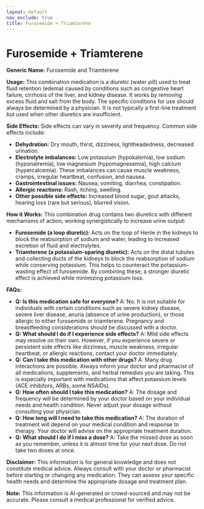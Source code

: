 ```yaml
---
layout: default
nav_exclude: true
title: Furosemide + Triamterene
---
```


# Furosemide + Triamterene

**Generic Name:** Furosemide and Triamterene

**Usage:** This combination medication is a diuretic (water pill) used to treat fluid retention (edema) caused by conditions such as congestive heart failure, cirrhosis of the liver, and kidney disease.  It works by removing excess fluid and salt from the body.  The specific conditions for use should always be determined by a physician.  It is not typically a first-line treatment but used when other diuretics are insufficient.

**Side Effects:**  Side effects can vary in severity and frequency. Common side effects include:

* **Dehydration:** Dry mouth, thirst, dizziness, lightheadedness, decreased urination.
* **Electrolyte imbalances:**  Low potassium (hypokalemia), low sodium (hyponatremia), low magnesium (hypomagnesemia), high calcium (hypercalcemia).  These imbalances can cause muscle weakness, cramps, irregular heartbeat, confusion, and nausea.
* **Gastrointestinal issues:** Nausea, vomiting, diarrhea, constipation.
* **Allergic reactions:** Rash, itching, swelling.
* **Other possible side effects:**  Increased blood sugar, gout attacks, hearing loss (rare but serious), blurred vision.


**How it Works:** This combination drug contains two diuretics with different mechanisms of action, working synergistically to increase urine output:

* **Furosemide (a loop diuretic):**  Acts on the loop of Henle in the kidneys to block the reabsorption of sodium and water, leading to increased excretion of fluid and electrolytes.
* **Triamterene (a potassium-sparing diuretic):**  Acts on the distal tubules and collecting ducts of the kidneys to block the reabsorption of sodium while conserving potassium. This helps to counteract the potassium-wasting effect of furosemide.  By combining these, a stronger diuretic effect is achieved while minimizing potassium loss.


**FAQs:**

* **Q: Is this medication safe for everyone?** A: No.  It is not suitable for individuals with certain conditions such as severe kidney disease, severe liver disease, anuria (absence of urine production), or those allergic to either furosemide or triamterene.  Pregnancy and breastfeeding considerations should be discussed with a doctor.
* **Q: What should I do if I experience side effects?** A:  Mild side effects may resolve on their own. However, if you experience severe or persistent side effects like dizziness, muscle weakness, irregular heartbeat, or allergic reactions, contact your doctor immediately.
* **Q: Can I take this medication with other drugs?** A:  Many drug interactions are possible.  Always inform your doctor and pharmacist of all medications, supplements, and herbal remedies you are taking.  This is especially important with medications that affect potassium levels (ACE inhibitors, ARBs, some NSAIDs).
* **Q: How often should I take this medication?** A:  The dosage and frequency will be determined by your doctor based on your individual needs and health condition.  Never adjust your dosage without consulting your physician.
* **Q: How long will I need to take this medication?** A: The duration of treatment will depend on your medical condition and response to therapy. Your doctor will advise on the appropriate treatment duration.
* **Q: What should I do if I miss a dose?** A: Take the missed dose as soon as you remember, unless it is almost time for your next dose. Do not take two doses at once.


**Disclaimer:** This information is for general knowledge and does not constitute medical advice.  Always consult with your doctor or pharmacist before starting or changing any medication.  They can assess your specific health needs and determine the appropriate dosage and treatment plan.


**Note:** This information is AI-generated or crowd-sourced and may not be accurate. Please consult a medical professional for verified advice.